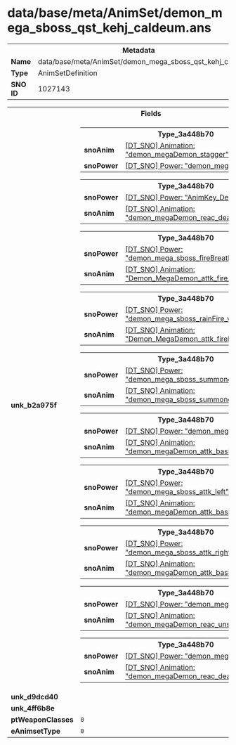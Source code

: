 <h1>data/base/meta/AnimSet/demon_mega_sboss_qst_kehj_caldeum.ans</h1><table><tr><th colspan="100%">Metadata</th></tr><tr><td><b>Name</b></td><td>data/base/meta/AnimSet/demon_mega_sboss_qst_kehj_caldeum.ans</td></tr><tr><td><b>Type</b></td><td>AnimSetDefinition</td></tr><tr><td><b>SNO ID</b></td><td>1027143</td></tr></table>

<table><tr><th colspan="100%">Fields</th></tr><tr><td><b>unk_b2a975f</b></td><td><table><tr><th colspan="100%">Type_3a448b70</th></tr><tr><td><b>snoAnim</b></td><td><a href="..\Anim\demon_megaDemon_stagger.ani">[DT_SNO] Animation: "demon_megaDemon_stagger"</a></td></tr><tr><td><b>snoPower</b></td><td><a href="..\Power\demon_mega_sboss_stagger.pow">[DT_SNO] Power: "demon_mega_sboss_stagger"</a></td></tr></table>


<table><tr><th colspan="100%">Type_3a448b70</th></tr><tr><td><b>snoPower</b></td><td><a href="..\Power\AnimKey_Dead.pow">[DT_SNO] Power: "AnimKey_Dead"</a></td></tr><tr><td><b>snoAnim</b></td><td><a href="..\Anim\demon_megaDemon_reac_death.ani">[DT_SNO] Animation: "demon_megaDemon_reac_death"</a></td></tr></table>


<table><tr><th colspan="100%">Type_3a448b70</th></tr><tr><td><b>snoPower</b></td><td><a href="..\Power\demon_mega_sboss_fireBreathWall.pow">[DT_SNO] Power: "demon_mega_sboss_fireBreathWall"</a></td></tr><tr><td><b>snoAnim</b></td><td><a href="..\Anim\Demon_MegaDemon_attk_fire_sweep.ani">[DT_SNO] Animation: "Demon_MegaDemon_attk_fire_sweep"</a></td></tr></table>


<table><tr><th colspan="100%">Type_3a448b70</th></tr><tr><td><b>snoPower</b></td><td><a href="..\Power\demon_mega_sboss_rainFire_v2.pow">[DT_SNO] Power: "demon_mega_sboss_rainFire_v2"</a></td></tr><tr><td><b>snoAnim</b></td><td><a href="..\Anim\Demon_MegaDemon_attk_fireRain.ani">[DT_SNO] Animation: "Demon_MegaDemon_attk_fireRain"</a></td></tr></table>


<table><tr><th colspan="100%">Type_3a448b70</th></tr><tr><td><b>snoPower</b></td><td><a href="..\Power\demon_mega_sboss_summoned_flyingLanding.pow">[DT_SNO] Power: "demon_mega_sboss_summoned_flyingLanding"</a></td></tr><tr><td><b>snoAnim</b></td><td><a href="..\Anim\demon_mega_sboss_summoned_flyingLanding.ani">[DT_SNO] Animation: "demon_mega_sboss_summoned_flyingLanding"</a></td></tr></table>


<table><tr><th colspan="100%">Type_3a448b70</th></tr><tr><td><b>snoPower</b></td><td><a href="..\Power\demon_mega_sboss_attack.pow">[DT_SNO] Power: "demon_mega_sboss_attack"</a></td></tr><tr><td><b>snoAnim</b></td><td><a href="..\Anim\demon_megaDemon_attk_basic.ani">[DT_SNO] Animation: "demon_megaDemon_attk_basic"</a></td></tr></table>


<table><tr><th colspan="100%">Type_3a448b70</th></tr><tr><td><b>snoPower</b></td><td><a href="..\Power\demon_mega_sboss_attk_left.pow">[DT_SNO] Power: "demon_mega_sboss_attk_left"</a></td></tr><tr><td><b>snoAnim</b></td><td><a href="..\Anim\demon_megaDemon_attk_basic_90_L.ani">[DT_SNO] Animation: "demon_megaDemon_attk_basic_90_L"</a></td></tr></table>


<table><tr><th colspan="100%">Type_3a448b70</th></tr><tr><td><b>snoPower</b></td><td><a href="..\Power\demon_mega_sboss_attk_right.pow">[DT_SNO] Power: "demon_mega_sboss_attk_right"</a></td></tr><tr><td><b>snoAnim</b></td><td><a href="..\Anim\demon_megaDemon_attk_basic_90_R.ani">[DT_SNO] Animation: "demon_megaDemon_attk_basic_90_R"</a></td></tr></table>


<table><tr><th colspan="100%">Type_3a448b70</th></tr><tr><td><b>snoPower</b></td><td><a href="..\Power\demon_mega_sboss_retreat.pow">[DT_SNO] Power: "demon_mega_sboss_retreat"</a></td></tr><tr><td><b>snoAnim</b></td><td><a href="..\Anim\demon_megaDemon_reac_unstoppable.ani">[DT_SNO] Animation: "demon_megaDemon_reac_unstoppable"</a></td></tr></table>


<table><tr><th colspan="100%">Type_3a448b70</th></tr><tr><td><b>snoPower</b></td><td><a href="..\Power\demon_mega_sboss_death.pow">[DT_SNO] Power: "demon_mega_sboss_death"</a></td></tr><tr><td><b>snoAnim</b></td><td><a href="..\Anim\demon_megaDemon_reac_death.ani">[DT_SNO] Animation: "demon_megaDemon_reac_death"</a></td></tr></table>


</td></tr><tr><td><b>unk_d9dcd40</b></td><td></td></tr><tr><td><b>unk_4ff6b8e</b></td><td></td></tr><tr><td><b>ptWeaponClasses</b></td><td><code>0</code>
</td></tr><tr><td><b>eAnimsetType</b></td><td><code>0</code></td></tr></table>

